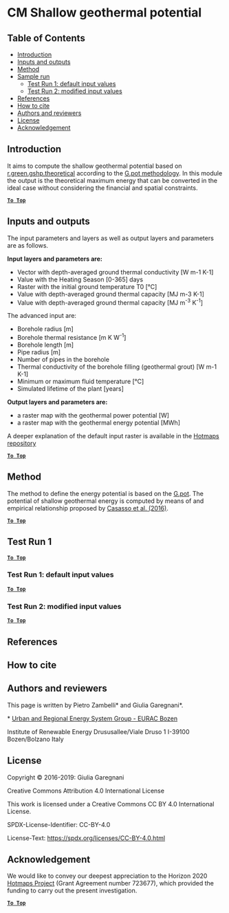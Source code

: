 <h1>CM Shallow geothermal potential</h1>

## Table of Contents

* [Introduction](#introduction)
* [Inputs and outputs](#inputs-and-outputs)
* [Method](#method)
* [Sample run](#sample-run)
  * [Test Run 1: default input values](#test-run-1-default-input-values)
  * [Test Run 2: modified input values](#test-run-2-modified-input-values)
* [References](#references)
* [How to cite](#how-to-cite)
* [Authors and reviewers](#authors-and-reviewers)
* [License](#license)
* [Acknowledgement](#acknowledgement)


## Introduction

It aims to compute the shallow geothermal potential based on [r.green.gshp.theoretical](https://grass.osgeo.org/grass76/manuals/addons/r.green.gshp.theoretical.html) according to the [G.pot methodology](https://www.sciencedirect.com/science/article/pii/S0360544216303358). 
In this module the output is the theoretical maximum energy that can be converted in the ideal case without considering the financial and spatial constraints. 


[**`To Top`**](#table-of-contents)


## Inputs and outputs

The input parameters and layers as well as output layers and parameters are as follows.


**Input layers and parameters are:**

* Vector with depth-averaged ground thermal conductivity [W m-1 K-1]
* Value with the Heating Season [0-365] days
* Raster with the initial ground temperature T0 [°C]
* Value with depth-averaged ground thermal capacity [MJ m-3 K-1]
* Value with depth-averaged ground thermal capacity [MJ m<sup>-3</sup> K<sup>-1</sup>]

The advanced input are:
* Borehole radius [m]
* Borehole thermal resistance [m K W<sup>-1</sup>]
* Borehole length [m]
* Pipe radius [m]
* Number of pipes in the borehole
* Thermal conductivity of the borehole filling (geothermal grout) [W m-1 K-1]
* Minimum or maximum fluid temperature [°C]
* Simulated lifetime of the plant [years]

**Output layers and parameters are:**

* a raster map with the geothermal power potential [W]
* a raster map with the geothermal energy potential [MWh]

A deeper explanation of the default input raster is available in the [Hotmaps repository](https://gitlab.com/hotmaps/potential/potential_geothermal_raster)

[**`To Top`**](#table-of-contents)


## Method
The method to define the energy potential is based on the [G.pot](https://www.sciencedirect.com/science/article/pii/S0360544216303358). The potential of shallow geothermal energy is computed by means of and empirical relationship proposed by [Casasso et al. (2016)](https://www.sciencedirect.com/science/article/pii/S0360544216303358).

[**`To Top`**](#table-of-contents)

## Test Run 1
[**`To Top`**](#table-of-contents)


### Test Run 1: default input values


[**`To Top`**](#table-of-contents)



### Test Run 2: modified input values

[**`To Top`**](#table-of-contents)


## References



## How to cite


## Authors and reviewers

This page is written by Pietro Zambelli\* and Giulia Garegnani\*.


\* [Urban and Regional Energy System Group - EURAC Bozen](http://www.eurac.edu/en/research/technologies/renewableenergy/researchfields/Pages/Energy-strategies-and-planning.aspx)

Institute of Renewable Energy
Drususallee/Viale Druso 1
I-39100 Bozen/Bolzano
Italy


## License

Copyright © 2016-2019: Giulia Garegnani

Creative Commons Attribution 4.0 International License

This work is licensed under a Creative Commons CC BY 4.0 International License.

SPDX-License-Identifier: CC-BY-4.0

License-Text: https://spdx.org/licenses/CC-BY-4.0.html


## Acknowledgement

We would like to convey our deepest appreciation to the Horizon 2020 [Hotmaps Project](https://www.hotmaps-project.eu) (Grant Agreement number 723677), which provided the funding to carry out the present investigation.



[**`To Top`**](#table-of-contents)







